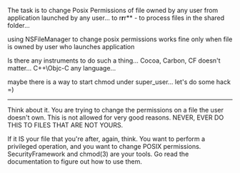 The task is to change  Posix Permissions of file owned by any user from application launched by any user... to r**r**r** - to process files in the shared folder...

using NSFileManager to change  posix permissions works fine only when file is owned by user who launches application

Is there any instruments to do such a thing... Cocoa, Carbon, CF doesn't matter...  C++\Objc-C any language... 

maybe there is a way to start chmod under super_user... let's do some hack =)


----

Think about it.  You are trying to change the permissions on a file the user doesn't own.  This is not allowed for very good reasons.  NEVER, EVER DO THIS TO FILES THAT ARE NOT YOURS.

If it IS your file that you're after, again, think.  You want to perform a privileged operation, and you want to change POSIX permissions.  SecurityFramework and chmod(3) are your tools.  Go read the documentation to figure out how to use them.
